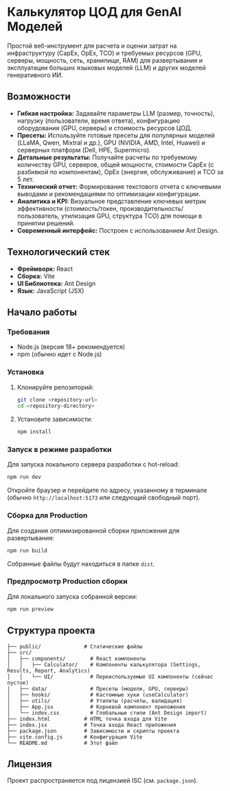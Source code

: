 # Калькулятор ЦОД для GenAI Моделей

Простой веб-инструмент для расчета и оценки затрат на инфраструктуру (CapEx, OpEx, TCO) и требуемых ресурсов (GPU, серверы, мощность, сеть, хранилище, RAM) для развертывания и эксплуатации больших языковых моделей (LLM) и других моделей генеративного ИИ.

## Возможности

*   **Гибкая настройка:** Задавайте параметры LLM (размер, точность), нагрузку (пользователи, время ответа), конфигурацию оборудования (GPU, серверы) и стоимость ресурсов ЦОД.
*   **Пресеты:** Используйте готовые пресеты для популярных моделей (LLaMA, Qwen, Mixtral и др.), GPU (NVIDIA, AMD, Intel, Huawei) и серверных платформ (Dell, HPE, Supermicro).
*   **Детальные результаты:** Получайте расчеты по требуемому количеству GPU, серверов, общей мощности, стоимости CapEx (с разбивкой по компонентам), OpEx (энергия, обслуживание) и TCO за 5 лет.
*   **Технический отчет:** Формирование текстового отчета с ключевыми выводами и рекомендациями по оптимизации конфигурации.
*   **Аналитика и KPI:** Визуальное представление ключевых метрик эффективности (стоимость/токен, производительность/пользователь, утилизация GPU, структура TCO) для помощи в принятии решений.
*   **Современный интерфейс:** Построен с использованием Ant Design.

## Технологический стек

*   **Фреймворк:** React
*   **Сборка:** Vite
*   **UI Библиотека:** Ant Design
*   **Язык:** JavaScript (JSX)

## Начало работы

### Требования

*   Node.js (версия 18+ рекомендуется)
*   npm (обычно идет с Node.js)

### Установка

1.  Клонируйте репозиторий:
    ```bash
    git clone <repository-url>
    cd <repository-directory>
    ```
2.  Установите зависимости:
    ```bash
    npm install
    ```

### Запуск в режиме разработки

Для запуска локального сервера разработки с hot-reload:

```bash
npm run dev
```

Откройте браузер и перейдите по адресу, указанному в терминале (обычно `http://localhost:5173` или следующий свободный порт).

### Сборка для Production

Для создания оптимизированной сборки приложения для развертывания:

```bash
npm run build
```

Собранные файлы будут находиться в папке `dist`.

### Предпросмотр Production сборки

Для локального запуска собранной версии:

```bash
npm run preview
```

## Структура проекта

```
├── public/              # Статические файлы
├── src/
│   ├── components/        # React компоненты
│   │   ├── Calculator/    # Компоненты калькулятора (Settings, Results, Report, Analytics)
│   │   └── UI/            # Переиспользуемые UI компоненты (сейчас пустое)
│   ├── data/              # Пресеты (модели, GPU, серверы)
│   ├── hooks/             # Кастомные хуки (useCalculator)
│   ├── utils/             # Утилиты (расчеты, валидация)
│   ├── App.jsx            # Корневой компонент приложения
│   └── index.css          # Глобальные стили (Ant Design import)
├── index.html           # HTML точка входа для Vite
├── index.jsx            # Точка входа React приложения
├── package.json         # Зависимости и скрипты проекта
├── vite.config.js       # Конфигурация Vite
└── README.md            # Этот файл
```

## Лицензия

Проект распространяется под лицензией ISC (см. `package.json`). 